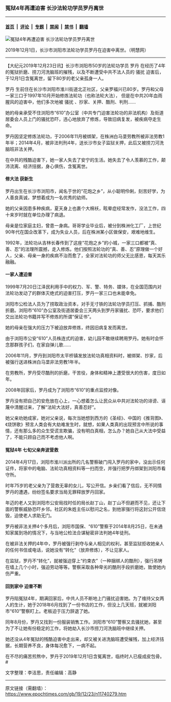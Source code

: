 ### 冤狱4年再遭迫害 长沙法轮功学员罗丹离世

---

#### [首页](../../../..?n11740279) &nbsp;|&nbsp; [评论](../../../../../epoch-comment?n11740279) &nbsp;|&nbsp; [专题](../../../../../epoch-special?n11740279) &nbsp;|&nbsp; [禁闻](../../../../../epoch-news?n11740279) &nbsp;|&nbsp; [禁书](../../../../../books?n11740279) &nbsp;|&nbsp; [翻墙](https://github.com/gfw-breaker/nogfw/blob/master/README.md?n11740279)


<div><img alt="冤狱4年再遭迫害 长沙法轮功学员罗丹离世" class="attachment-djy_600_400 size-djy_600_400 wp-post-image" src="https://i.epochtimes.com/assets/uploads/2019/12/11-16-600x400.jpg"/>
<div class="caption">
 <p>
  2019年12月1日，长沙市浏阳市法轮功学员罗丹在迫害中离世。（明慧网）
 </p>
</div></div><hr/><div class="post_content" id="artbody" itemprop="articleBody">
 <!-- article content begin -->
 <p>
  【大纪元2019年12月23日讯】长沙市浏阳市50岁的法轮功学员
  <ok href="https://www.epochtimes.com/gb/tag/%E7%BD%97%E4%B8%B9.html">
   罗丹
  </ok>
  在经历了4年的冤狱折磨、捞刀河洗脑班的摧残，以及不断遭受中共不法人员的
  <ok href="https://www.epochtimes.com/gb/tag/%E9%AA%9A%E6%89%B0.html">
   骚扰
  </ok>
  迫害后，于12月1日含冤离世，留下80岁的老父亲孤身一人。
 </p>
 <p>
  <ok href="https://www.epochtimes.com/gb/tag/%E7%BD%97%E4%B8%B9.html">
   罗丹
  </ok>
  生前住在长沙市浏阳市淮川街道北正社区，父亲罗福兴已80岁。罗丹和父母一家三口于1997年10月开始修炼法轮功（也称法轮大法）， 但是在中共20年血雨腥风的迫害中，他们多次地被
  <ok href="https://www.epochtimes.com/gb/tag/%E9%AA%9A%E6%89%B0.html">
   骚扰
  </ok>
  、抄家、关押、酷刑、判刑……
 </p>
 <p>
  她的母亲承受不住浏阳市“610”办公室（中共专门迫害法轮功的非法机构）及街道居委会人员上门的骚扰恐吓，违心地放弃了修炼，导致旧病复发，被疾病夺走生命。
 </p>
 <p>
  罗丹因坚定修炼法轮功，于2006年11月被绑架，在株洲白马垄劳教所被非法劳教1年半；2014年4月，被非法判刑4年，送长沙市女子监狱关押，此后又被捞刀河洗脑班非法关押。
 </p>
 <p>
  在中共的残酷迫害下，她一家人失去了安宁的生活。她失去了令人羡慕的工作，颠沛流离、经济拮据，身心俱伤，含冤离世。
 </p>
 <h4>
  修大法 获新生
 </h4>
 <p>
  罗丹出生在长沙市浏阳市，闻名于世的“花炮之乡”，从小聪明伶俐，刻苦好学，为人善良真诚，梦想着成为一名优秀的幼师。
 </p>
 <p>
  她的父亲因患多种疾病，夏天身上也裹个大棉袄，眩晕症经常发作，没法工作，四十来岁时就在单位办理了病退。
 </p>
 <p>
  母亲是位家庭主妇，曾患一身病。哥哥学业毕业后，被分到株洲化工厂，上世纪90年代在国企改革下，成为失业人员，后在株洲某小区做保安，艰难地维生。
 </p>
 <p>
  1992年，法轮功从吉林长春传到了这座“花炮之乡”的小城，一家三口都被“真、善、忍”的法理所震撼，走入修炼。他们按照法轮功的“真、善、忍”原理做一个好人，父亲、母亲一身的疾病不治而愈了，全家对法轮功的师父无比感恩，每天其乐融融。
 </p>
 <h4>
  一家人遭迫害
 </h4>
 <p>
  1999年7月20日江泽民利用手中的权力、军、警、特务、媒体，在全国范围内对法轮功发动了的群体灭绝式的迫害打压，罗丹一家三口也未能幸免。
 </p>
 <p>
  浏阳市公检法人员为了捞取政治资本，对手无寸铁的法轮功学员打压、抓捕、酷刑折磨。浏阳市“610”办公室及街道居委会三天两头到罗丹家骚扰、恐吓，要求他们交出法轮功书籍并写不修炼的所谓“保证书”。
 </p>
 <p>
  她的母亲在强大的压力下被迫放弃修炼，终因旧病复发而离世。
 </p>
 <p>
  由于浏阳市公安“610”人员株连式的迫害，幼儿园不敢继续聘用罗丹。她有时会怀念那群孩子们，在家自弹儿歌……
 </p>
 <p>
  2006年11月，罗丹到浏阳市太平桥镇发放法轮功真相资料时，被绑架、抄家，后被强行送进株洲白马垄非法劳教1年半。
 </p>
 <p>
  在劳教所，罗丹受尽酷刑的折磨，干苦役，身体和精神上遭受很大的伤害，度日如年。
 </p>
 <p>
  2008年回家后，罗丹成为了浏阳市“610”的重点监控对像。
 </p>
 <p>
  罗丹没有把自己的安危放在心上，一心想着怎么让民众从中共对法轮功的诽谤、诬蔑中清醒过来，了解“法轮大法好，真善忍好”。
 </p>
 <p>
  她父亲劝她成家，她对父亲说，每次当她想到西方的《圣经》、中国的《推背图》、《烧饼歌》预言人类会有大劫难发生时，就想，如果人类真的出现预言中所说的事情，还有那么多的众生受谎言欺骗，没有明白真相，怎么办？她自己从大法中受益了，不能只顾自己而不考虑他人啊。
 </p>
 <h4>
  <b>
   冤狱4年 七旬父亲奔波营救
  </b>
 </h4>
 <p>
  2014年4月17日，浏阳市淮川派出所的几名警察破门闯入罗丹的家中，没出示任何证件，将家中的电脑、法轮功真相资料等一扫而空，并强行把罗丹绑架到浏阳市看守所。
 </p>
 <p>
  时年75岁的老父亲为了营救无辜的女儿，写公开信。乡亲们看了信后，无不同情罗丹的遭遇，纷纷签名要求当局无罪释放罗丹回家。
 </p>
 <p>
  年迈的老人又到浏阳市公安局找时任的局长赵丁山，赵丁山不但避而不见，还让下面的警察威胁恐吓乡邻。社区的朱姓主任以慰问之名，到他家强行将这封公开信烧毁，迫使老人求助无门。
 </p>
 <p>
  罗丹被非法关押4个多月后，浏阳市国保、“610”警察于2014年8月25日，在未通知家属到场的情况下，与当地公检法合谋秘密非法判她4年徒刑。
 </p>
 <p>
  在被非法关押的4年中，罗丹被强行剥夺与亲人相见的权利，甚至监狱拒收她亲人的任何书信或电话，说她没有“转化”（放弃修炼），不让见家人。
 </p>
 <p>
  在监狱，罗丹不“转化”，就被强迫穿上“约束衣”（一种捆绑人的酷刑），强行吊铐在墙上几个小时，强迫劳动等等。警察采取各种卑劣的酷刑手段折磨她，致使她内伤严重。
 </p>
 <h4>
  回到家中 迫害不断
 </h4>
 <p>
  罗丹陷冤狱4年，期满回家后，中共人员不断地上门骚扰迫害她。为了维持父女两人的生计，她于2018年6月找到了一份书店的工作，但没上几天班，就被浏阳市“610”警察盯上。老板迫于压力辞退了她。
 </p>
 <p>
  同年8月份，罗丹又找到一份服装销售工作。浏阳市“610”警察又去骚扰她，甚至为了不让她有份稳定的工作，将她劫入长沙市捞刀河洗脑班中继续关押。
 </p>
 <p>
  她还没从4年冤狱的残酷迫害中走出来，却又被关进洗脑班遭受摧残，加上经济拮据，长期营养不良，身体每况愈下，一病不起。
 </p>
 <p>
  在不尽的痛苦煎熬中，罗丹于2019年12月1日含冤离世，临终时人已瘦成皮包骨。#
 </p>
 <p>
  文字整理：李洁思，责任编辑：高静
 </p>
 <!-- article content end -->
 <div id="below_article_ad">
 </div>
</div>


---

原文链接（需翻墙）：https://www.epochtimes.com/gb/19/12/23/n11740279.htm